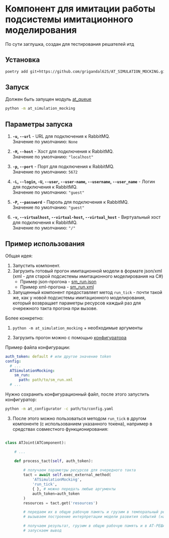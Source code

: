 # Компонент для имитации работы подсистемы имитационного моделирования

По сути заглушка, создан для тестирования решателей итд

## Установка

```bash
poetry add git+https://github.com/grigandal625/AT_SIMULATION_MOCKING.git@master
```

## Запуск

Должен быть запущен модуль [at_queue](https://github.com/grigandal625/AT_QUEUE)

```bash
python -m at_simulation_mocking
```

## Параметры запуска

1. **`-u`, `--url`** - URL для подключения к RabbitMQ.  
   Значение по умолчанию: `None`

2. **`-H`, `--host`** - Хост для подключения к RabbitMQ.  
   Значение по умолчанию: `"localhost"`

3. **`-p`, `--port`** - Порт для подключения к RabbitMQ.  
   Значение по умолчанию: `5672`

4. **`-L`, `--login`, `-U`, `--user`, `--user-name`, `--username`, `--user_name`** - Логин для подключения к RabbitMQ.  
   Значение по умолчанию: `"guest"`

5. **`-P`, `--password`** - Пароль для подключения к RabbitMQ.  
   Значение по умолчанию: `"guest"`

6. **`-v`, `--virtualhost`, `--virtual-host`, `--virtual_host`** - Виртуальный хост для подключения к RabbitMQ.  
   Значение по умолчанию: `"/"`


## Пример использования

Общая идея:

1. Запустить компонент.
2. Загрузить готовый прогон имитационной модели в формате json/xml (xml - для старой подсистемы имитационного моделирования на C#)
    - Пример json-прогона - [sm_run.json](tests/fixtures/sm_run.json)
    - Пример xml-прогона - [sm_run.xml](tests/fixtures/sm_run.xml)
3. Запущенный компонент предоставляет метод `run_tick` - почти такой же, как у новой подсистемы имитационного моделирования, который возвращает параметры ресурсов каждый раз для очережного такта прогона при вызове.

Более конкретно:

1. `python -m at_simulation_mocking` + необходимые аргументы

2. Загрузить прогон можно с помощью [конфигуратора](https://github.com/grigandal625/AT_CONFIGURATOR)

Пример файла конфигурации:

```yaml
auth_token: default # или другое значение token
config:
  # ...
  ATSimulationMocking:
    sm_run:
      path: path/to/sm_run.xml
  # ...
```
Нужно сохранить конфигурационный файл, после этого запустить конфигуратор:

```bash
python -m at_configurator -c path/to/config.yaml
```

3. После этого можно пользоваться методом `run_tick` в другом компоненте (с использованием указанного токена), например в средствах совместного функционирования:

```python

class ATJoint(ATComponent):

    # ...

    def process_tact(self, auth_token):
        
        # получаем параметры ресурсов для очередного такта
        tact = await self.exec_external_method(
            'ATSimulationMocking',
            'run_tick',
            { }, # можно передать любые аргументы
            auth_token=auth_token
        )
        resources = tact.get('resources')

        # передаем их в общую рабочую память и грузим в темпоральный решатель (ATTemporalSolver)
        # вызываем построение интерпретации модели развития событий (наносим интервалы и события на временную шаклу) и расчет темпоральных связок между ними в правилах

        # получаем результат, грузим в общую рабочую память и в АТ-РЕШАТЕЛЬ (ATSolver)
        # запускаем вывод

```
